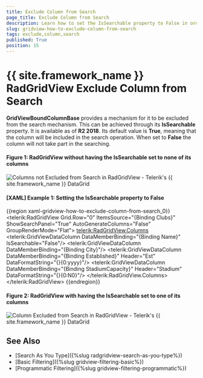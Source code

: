 ```yaml
---
title: Exclude Column from Search
page_title: Exclude Column from Search
description: Learn how to set the IsSearchable property to False in order to exclude column from search within RadGridView - Telerik's {{ site.framework_name }} DataGrid.
slug: gridview-how-to-exclude-column-from-search
tags: exclude,column,search
published: True
position: 15
---
```


# {{ site.framework_name }} RadGridView Exclude Column from Search

__GridViewBoundColumnBase__ provides a mechanism for it to be excluded from the search mechanism. This can be achieved through its __IsSearchable__ property. It is available as of __R2 2018__. Its default value is __True__, meaning that the column will be included in the search operation. When set to __False__ the column will not take part in the searching. 

#### __Figure 1: RadGridView without having the IsSearchable set to none of its columns__

![Columns not Excluded from Search in RadGridView - Telerik's {{ site.framework_name }} DataGrid](images/gridview-howto-exclude-column-from-search_01.png)

#### __[XAML] Example 1: Setting the IsSearchable property to False__

{{region xaml-gridview-how-to-exclude-column-from-search_0}}
		<telerik:RadGridView Grid.Row="0"
                             ItemsSource="{Binding Clubs}"
                             ShowSearchPanel="True"
                             AutoGenerateColumns="False"
                             GroupRenderMode="Flat">
            <telerik:RadGridView.Columns>
                <telerik:GridViewDataColumn DataMemberBinding="{Binding Name}" 
                                            IsSearchable="False"/>
                <telerik:GridViewDataColumn DataMemberBinding="{Binding City}"/>
                <telerik:GridViewDataColumn DataMemberBinding="{Binding Established}" 
                                            Header="Est"
                                            DataFormatString="{}{0:yyyy}"/>
				<telerik:GridViewDataColumn DataMemberBinding="{Binding StadiumCapacity}" 
                                            Header="Stadium"
                                            DataFormatString="{}{0:N0}"/>
            </telerik:RadGridView.Columns>
		</telerik:RadGridView>
{{endregion}}

#### __Figure 2: RadGridView with having the IsSearchable set to one of its columns__

![Column Excluded from Search in RadGridView - Telerik's {{ site.framework_name }} DataGrid](images/gridview-howto-exclude-column-from-search_02.png)

## See Also

* [Search As You Type]({%slug radgridview-search-as-you-type%})
* [Basic Filtering]({%slug gridview-filtering-basic%})
* [Programmatic Filtering]({%slug gridview-filtering-programmatic%})


